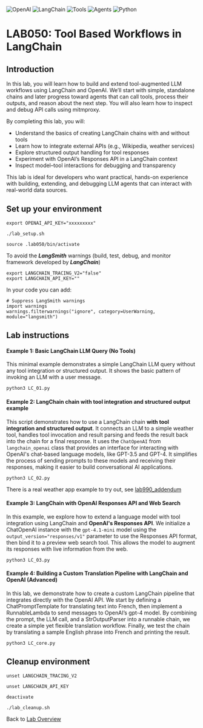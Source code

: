 ![OpenAI](https://img.shields.io/badge/OpenAI-lightblue)
![LangChain](https://img.shields.io/badge/LangChain-lightgrey)
![Tools](https://img.shields.io/badge/Tools-purple)
![Agents](https://img.shields.io/badge/Agents-orange)
![Python](https://img.shields.io/badge/Python-blue) 


# LAB050: Tool Based Workflows in LangChain
## Introduction
In this lab, you will learn how to build and extend tool-augmented LLM workflows using LangChain and OpenAI. We’ll start with simple, standalone chains and later progress toward agents that can call tools, process their outputs, and reason about the next step. You will also learn how to inspect and debug API calls using mitmproxy.

By completing this lab, you will:
- Understand the basics of creating LangChain chains with and without tools
- Learn how to integrate external APIs (e.g., Wikipedia, weather services)
- Explore structured output handling for tool responses
- Experiment with OpenAI’s Responses API in a LangChain context
- Inspect model–tool interactions for debugging and transparency

This lab is ideal for developers who want practical, hands-on experience with building, extending, and debugging LLM agents that can interact with real-world data sources.

## Set up your environment
```
export OPENAI_API_KEY="xxxxxxxxx"
```
```
./lab_setup.sh
```
```
source .lab050/bin/activate
```
To avoid the **_LangSmith_** warnings (build, test, debug, and monitor framework developed by **_LangChain_**)
```
export LANGCHAIN_TRACING_V2="false"
export LANGCHAIN_API_KEY=""
```
In your code you can add:
```
# Suppress LangSmith warnings 
import warnings
warnings.filterwarnings("ignore", category=UserWarning, module="langsmith")
```

## Lab instructions
#### Example 1: Basic LangChain LLM Query (No Tools)
This minimal example demonstrates a simple LangChain LLM query without any tool integration or structured output. It shows the basic pattern of invoking an LLM with a user message.
```
python3 LC_01.py
```
#### Example 2: LangChain chain with tool integration and structured output example
This script demonstrates how to use a LangChain chain **with tool integration and structured output**. It connects an LLM to a simple weather tool, handles tool invocation and result parsing and feeds the result back into the chain for a final response. It uses the `ChatOpenAI` from `langchain_openai` class that provides an interface for interacting with OpenAI's chat-based language models, like GPT-3.5 and GPT-4. It simplifies the process of sending prompts to these models and receiving their responses, making it easier to build conversational AI applications.
```
python3 LC_02.py
```
There is a real weather app example to try out, see [lab990_addendum](../lab990_addendum/langchain)

#### Example 3: LangChain with OpenAI Responses API and Web Search
In this example, we explore how to extend a language model with tool integration using LangChain and **OpenAI's Responses API**. We initialize a ChatOpenAI instance with the `gpt-4.1-mini` model using the `output_version="responses/v1"` parameter to use the Responses API format, then bind it to a preview web search tool. This allows the model to augment its responses with live information from the web.
```
python3 LC_03.py
```
#### Example 4: Building a Custom Translation Pipeline with LangChain and OpenAI (Advanced)
In this lab, we demonstrate how to create a custom LangChain pipeline that integrates directly with the OpenAI API. We start by defining a ChatPromptTemplate for translating text into French, then implement a RunnableLambda to send messages to OpenAI’s gpt-4 model. By combining the prompt, the LLM call, and a StrOutputParser into a runnable chain, we create a simple yet flexible translation workflow. Finally, we test the chain by translating a sample English phrase into French and printing the result.
```
python3 LC_core.py
```

## Cleanup environment
```
unset LANGCHAIN_TRACING_V2
```
```
unset LANGCHAIN_API_KEY
```
```
deactivate
```
```
./lab_cleanup.sh
```
Back to [Lab Overview](https://github.com/kubiosec-agentic/agentic-labs/blob/master/README.md#-lab-overview)
